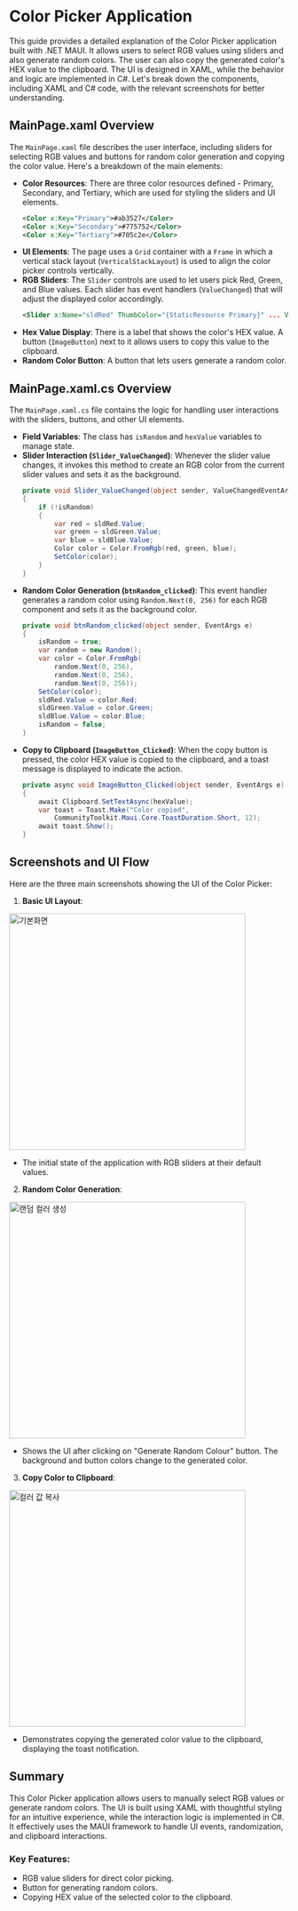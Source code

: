 # Color Picker Application

This guide provides a detailed explanation of the Color Picker application built with .NET MAUI. It allows users to select RGB values using sliders and also generate random colors. The user can also copy the generated color's HEX value to the clipboard. The UI is designed in XAML, while the behavior and logic are implemented in C#. Let's break down the components, including XAML and C# code, with the relevant screenshots for better understanding.

## MainPage.xaml Overview

The `MainPage.xaml` file describes the user interface, including sliders for selecting RGB values and buttons for random color generation and copying the color value. Here's a breakdown of the main elements:

- **Color Resources**: There are three color resources defined - Primary, Secondary, and Tertiary, which are used for styling the sliders and UI elements.
  ```xml
  <Color x:Key="Primary">#ab3527</Color>
  <Color x:Key="Secondary">#775752</Color>
  <Color x:Key="Tertiary">#705c2e</Color>
  ```
- **UI Elements**: The page uses a `Grid` container with a `Frame` in which a vertical stack layout (`VerticalStackLayout`) is used to align the color picker controls vertically.
- **RGB Sliders**: The `Slider` controls are used to let users pick Red, Green, and Blue values. Each slider has event handlers (`ValueChanged`) that will adjust the displayed color accordingly.
  ```xml
  <Slider x:Name="sldRed" ThumbColor="{StaticResource Primary}" ... ValueChanged="Slider_ValueChanged"/>
  ```
- **Hex Value Display**: There is a label that shows the color's HEX value. A button (`ImageButton`) next to it allows users to copy this value to the clipboard.
- **Random Color Button**: A button that lets users generate a random color.

## MainPage.xaml.cs Overview

The `MainPage.xaml.cs` file contains the logic for handling user interactions with the sliders, buttons, and other UI elements.

- **Field Variables**: The class has `isRandom` and `hexValue` variables to manage state.
- **Slider Interaction (****`Slider_ValueChanged`****)**: Whenever the slider value changes, it invokes this method to create an RGB color from the current slider values and sets it as the background.
  ```csharp
  private void Slider_ValueChanged(object sender, ValueChangedEventArgs e)
  {
      if (!isRandom)
      {
          var red = sldRed.Value;
          var green = sldGreen.Value;
          var blue = sldBlue.Value;
          Color color = Color.FromRgb(red, green, blue);
          SetColor(color);
      }
  }
  ```
- **Random Color Generation (****`btnRandom_clicked`****)**: This event handler generates a random color using `Random.Next(0, 256)` for each RGB component and sets it as the background color.
  ```csharp
  private void btnRandom_clicked(object sender, EventArgs e)
  {
      isRandom = true;
      var random = new Random();
      var color = Color.FromRgb(
          random.Next(0, 256),
          random.Next(0, 256),
          random.Next(0, 256));
      SetColor(color);
      sldRed.Value = color.Red;
      sldGreen.Value = color.Green;
      sldBlue.Value = color.Blue;
      isRandom = false;
  }
  ```
- **Copy to Clipboard (****`ImageButton_Clicked`****)**: When the copy button is pressed, the color HEX value is copied to the clipboard, and a toast message is displayed to indicate the action.
  ```csharp
  private async void ImageButton_Clicked(object sender, EventArgs e)
  {
      await Clipboard.SetTextAsync(hexValue);
      var toast = Toast.Make("Color copied",
          CommunityToolkit.Maui.Core.ToastDuration.Short, 12);
      await toast.Show();
  }
  ```

## Screenshots and UI Flow

Here are the three main screenshots showing the UI of the Color Picker:

1. **Basic UI Layout**:
<img width="426" alt="기본화면" src="https://github.com/user-attachments/assets/1625bf54-c9f7-4438-a784-0f5e90ca6c25">


   - The initial state of the application with RGB sliders at their default values.


2. **Random Color Generation**:
<img width="426" alt="랜덤 컬러 생성" src="https://github.com/user-attachments/assets/ef37e59b-fcf7-4774-90c9-05538820c961">


   - Shows the UI after clicking on "Generate Random Colour" button. The background and button colors change to the generated color.


3. **Copy Color to Clipboard**:
<img width="426" alt="컬러 값 복사" src="https://github.com/user-attachments/assets/a1b089ec-cd4e-47ad-882f-b05b13878e00">

   
   - Demonstrates copying the generated color value to the clipboard, displaying the toast notification.


## Summary

This Color Picker application allows users to manually select RGB values or generate random colors. The UI is built using XAML with thoughtful styling for an intuitive experience, while the interaction logic is implemented in C#. It effectively uses the MAUI framework to handle UI events, randomization, and clipboard interactions.

### Key Features:

- RGB value sliders for direct color picking.
- Button for generating random colors.
- Copying HEX value of the selected color to the clipboard.

